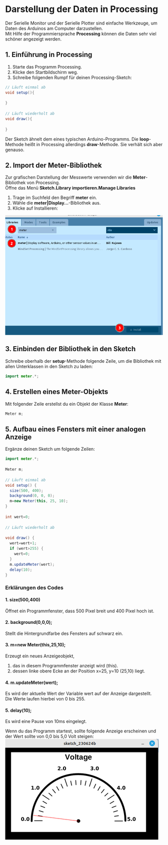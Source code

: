  <link rel="stylesheet" href="https://hi2272.github.io/StyleMD.css">

# Darstellung der Daten in Processing
Der Serielle Monitor und der Serielle Plotter sind einfache Werkzeuge, um Daten des Arduinos am Computer darzustellen.  
Mit Hilfe der Programmiersprache **Processing** können die Daten sehr viel schöner angezeigt werden.
## 1. Einführung in Processing
1. Starte das Programm Processing.
2. Klicke den Startbildschirm weg.
3. Schreibe folgenden Rumpf für deinen Processing-Sketch:  
```Java
// Läuft einmal ab
void setup(){
  
}

// Läuft wiederholt ab
void draw(){
  
}
```
Der Sketch ähnelt dem eines typischen Arduino-Programms. Die **loop**-Methode heißt in Processing allerdings **draw**-Methode. Sie verhält sich aber genauso.
## 2. Import der Meter-Bibliothek
Zur grafischen Darstellung der Messwerte verwenden wir die **Meter**-Bibliothek von Processing.  
Öffne das Menü **Sketch.Library importieren.Manage Libraries**
1. Trage im Suchfeld den Begriff **meter** ein.
2. Wähle die **meter|Display...**-Bibliothek aus.
3. Klicke auf Installieren:  
   
![Alt text](2023-06-24_12-38.png)  
## 3. Einbinden der Bibliothek in den Sketch
Schreibe oberhalb der **setup**-Methode folgende Zeile, um die Bibliothek mit allen Unterklassen in den Sketch zu laden:  
```Java
import meter.*;
```
## 4. Erstellen eines Meter-Objekts
Mit folgender Zeile erstellst du ein Objekt der Klasse **Meter**:
```Java
Meter m;
```
## 5. Aufbau eines Fensters mit einer analogen Anzeige
Ergänze deinen Sketch um folgende Zeilen:  
```Java
import meter.*;

Meter m;

// Läuft einmal ab
void setup() {
  size(500, 400);
  background(0, 0, 0);
  m=new Meter(this, 25, 10);
}

int wert=0;

// Läuft wiederholt ab

void draw() {
  wert=wert+1;
  if (wert>255) {
    wert=0;
  }
  m.updateMeter(wert);
  delay(10);
}
```
### Erklärungen des Codes
#### 1. size(500,400)  
Öffnet ein Programmfenster, dass 500 Pixel breit und 400 Pixel hoch ist.
#### 2. background(0,0,0);
Stellt die Hintergrundfarbe des Fensters auf schwarz ein.
#### 3. m=new Meter(this,25,10);
Erzeugt ein neues Anzeigeobjekt, 
1. das in diesem Programmfenster anzeigt wird (this).
2. dessen linke obere Ecke an der Position x=25, y=10 (25,10) liegt.
#### 4. m.updateMeter(wert);
Es wird der aktuelle Wert der Variable wert auf der Anzeige dargestellt.  
Die Werte laufen hierbei von 0 bis 255. 
#### 5. delay(10);
Es wird eine Pause von 10ms eingelegt.

Wenn du das Programm startest, sollte folgende Anzeige erscheinen und der Wert sollte von 0,0 bis 5,0 Volt steigen:    
![Alt text](2023-06-24_13-00.png)
 
